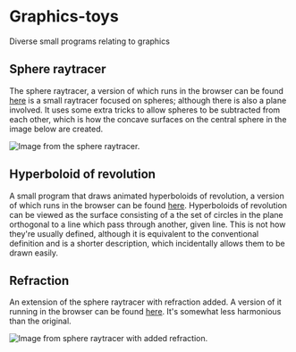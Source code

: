 # Graphics-toys
Diverse small programs relating to graphics

## Sphere raytracer

The sphere raytracer, a version of which runs in the browser can be found [here](https://www.shadertoy.com/view/tsBBzV) is a small raytracer focused on spheres; although there is also a plane involved. It uses some extra tricks to allow spheres to be subtracted from each other, which is how the concave surfaces on the central sphere in the image below are created.

![Image from the sphere raytracer.](https://raw.githubusercontent.com/mlaang/Graphics-toys/master/Spheretrace.gif)

## Hyperboloid of revolution

A small program that draws animated hyperboloids of revolution, a version of which runs in the browser can be found [here](https://www.shadertoy.com/view/wdSBRt). Hyperboloids of revolution can be viewed as the surface consisting of a the set of circles in the plane orthogonal to a line which pass through another, given line. This is not how they're usually defined, although it is equivalent to the conventional definition and is a shorter description, which incidentally allows them to be drawn easily.

## Refraction

An extension of the sphere raytracer with refraction added. A version of it running in the browser can be found [here](https://www.shadertoy.com/view/tt2cD3). It's somewhat less harmonious than the original. 

![Image from sphere raytracer with added refraction.](https://raw.githubusercontent.com/mlaang/Graphics-toys/master/Refraction.gif)
